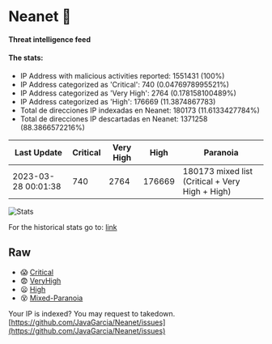 # Neanet :hocho:
#### Threat intelligence feed
#### The stats:

- IP Address with malicious activities reported: 1551431 (100%)
- IP Address categorized as 'Critical':  740 (0.0476978995521%)
- IP Address categorized as 'Very High':  2764 (0.178158100489%)
- IP Address categorized as 'High':  176669 (11.3874867783)
- Total de direcciones IP indexadas en Neanet:  180173 (11.6133427784%)
- Total de direcciones IP descartadas en Neanet:  1371258 (88.3866572216%)

| Last Update | Critical | Very High | High | Paranoia |
| --- | --- | --- | --- | --- |
| 2023-03-28 00:01:38 | 740 | 2764 | 176669 | 180173 mixed list (Critical + Very High + High)|

![Stats](https://docs.google.com/spreadsheets/d/e/2PACX-1vSnaNMIXVabIpDJjufMlzH7poXnshF3mgd8Is1g9ytUEzVsP5my4Trn8f-xkoLLQ38xpL3HtmUexLo6/pubchart?oid=501124687&format=image)

For the historical stats go to: [link](/stats.csv)
## Raw
- :scream: [Critical](https://raw.githubusercontent.com/JavaGarcia/Neanet/master/blacklists/neanet_critical.txt)
- :fearful: [VeryHigh](https://raw.githubusercontent.com/JavaGarcia/Neanet/master/blacklists/neanet_veryHigh.txtt)
- :frowning: [High](https://raw.githubusercontent.com/JavaGarcia/Neanet/master/blacklists/neanet_high.txt)
- :dizzy_face: [Mixed-Paranoia](https://raw.githubusercontent.com/JavaGarcia/Neanet/master/blacklists/neanet_all.txt)


Your IP is indexed? You may request to takedown. [https://github.com/JavaGarcia/Neanet/issues](https://github.com/JavaGarcia/Neanet/issues)



























































































































































































































































































































































































































































































































































































































































































































































































































































































































































































































































































































































































































































































































































































































































































































































































































































































































































































































































































































































































































































































































































































































































































































































































































































































































































































































































































































































































































































































































































































































































































































































































































































































































































































































































































































































































































































































































































































































































































































































































































































































































































































































































































































































































































































































































































































































































































































































































































































































































































































































































































































































































































































































































































































































































































































































































































































































































































































































































































































































































































































































































































































































































































































































































































































































































































































































































































































































































































































































































































































































































































































































































































































































































































































































































































































































































































































































































































































































































































































































































































































































































































































































































































































































































































































































































































































































































































































































































































































































































































































































































































































































































































































































































































































































































































































































































































































































































































































































































































































































































































































































































































































































































































































































































